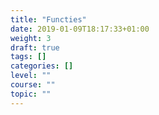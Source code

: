 ```yaml
---
title: "Functies"
date: 2019-01-09T18:17:33+01:00
weight: 3
draft: true
tags: []
categories: []
level: ""
course: ""
topic: ""
---
```


